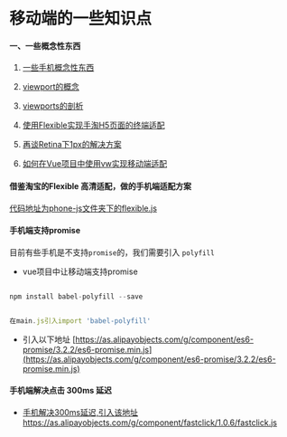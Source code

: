 # 移动端的一些知识点


#### 一、一些概念性东西

1. [一些手机概念性东西](https://segmentfault.com/a/1190000008767416#articleHeader8)

2. [viewport的概念](https://www.cnblogs.com/2050/p/3877280.html)

3. [viewports的剖析](http://www.w3cplus.com/css/viewports.html)

4. [使用Flexible实现手淘H5页面的终端适配](https://www.w3cplus.com/mobile/lib-flexible-for-html5-layout.html)

5. [再谈Retina下1px的解决方案](https://www.w3cplus.com/css/fix-1px-for-retina.html)

6. [如何在Vue项目中使用vw实现移动端适配](https://www.w3cplus.com/mobile/vw-layout-in-vue.html)




#### 借鉴淘宝的Flexible 高清适配，做的手机端适配方案

[代码地址为phone-js文件夹下的flexible.js]()



#### 手机端支持promise

目前有些手机是不支持`promise`的，我们需要引入 `polyfill`

- vue项目中让移动端支持promise

```javascript

npm install babel-polyfill --save   


在main.js引入import 'babel-polyfill'  

```

- 引入以下地址
[https://as.alipayobjects.com/g/component/es6-promise/3.2.2/es6-promise.min.js](https://as.alipayobjects.com/g/component/es6-promise/3.2.2/es6-promise.min.js)


#### 手机端解决点击 300ms 延迟

- [手机解决300ms延迟,引入该地址https://as.alipayobjects.com/g/component/fastclick/1.0.6/fastclick.js](https://as.alipayobjects.com/g/component/fastclick/1.0.6/fastclick.js)